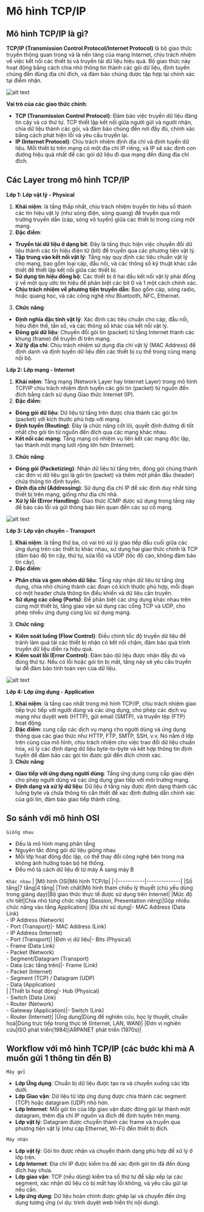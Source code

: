 # Mô hình TCP/IP
## Mô hình TCP/IP là gì?
**TCP/IP (Transmission Control Protocol/Internet Protocol)** là bộ giao thức truyền thông quan trọng và là nền tảng của mạng Internet, chịu trách nhiệm về việc kết nối các thiết bị và truyền tải dữ liệu hiệu quả. Bộ giao thức này hoạt động bằng cách chia nhỏ thông tin thành các gói dữ liệu, định tuyến chúng đến đúng địa chỉ đích, và đảm bảo chúng được tập hợp lại chính xác tại điểm nhận.

![alt text](../images/TCPIPmodel.jpg)

**Vai trò của các giao thức chính**:
- **TCP (Transmission Control Protocol)**: Đảm bảo việc truyền dữ liệu đáng tin cậy và có thứ tự. TCP thiết lập kết nối giữa người gửi và người nhận, chia dữ liệu thành các gói, và đảm bảo chúng đến nơi đầy đủ, chính xác bằng cách phát hiện lỗi và yêu cầu truyền lại.
- **IP (Internet Protocol)**: Chịu trách nhiệm định địa chỉ và định tuyến dữ liệu. Mỗi thiết bị trên mạng có một địa chỉ IP riêng, và IP sẽ xác định con đường hiệu quả nhất để các gói dữ liệu đi qua mạng đến đúng địa chỉ đích.
## Các Layer trong mô hình TCP/IP
**Lớp 1: Lớp vật lý - Physical**
1. **Khái niệm**: là tầng thấp nhất, chịu trách nhiệm truyền tín hiệu số thành các tín hiệu vật lý (như sóng điện, sóng quang) để truyền qua môi trường truyền dẫn (cáp, sóng vô tuyến) giữa các thiết bị trong cùng một mạng.
2. **Đặc điểm**:
- **Truyền tải dữ liệu ở dạng bit**: Đây là tầng thực hiện việc chuyển đổi dữ liệu thành các tín hiệu điện tử (bit) để truyền qua các phương tiện vật lý. 
- **Tập trung vào kết nối vật lý**: Tầng này quy định các tiêu chuẩn vật lý cho mạng, bao gồm loại cáp, đầu nối, và các thông số kỹ thuật khác cần thiết để thiết lập kết nối giữa các thiết bị. 
- **Sử dụng tín hiệu đồng bộ**: Các thiết bị ở hai đầu kết nối vật lý phải đồng ý về một quy ước tín hiệu để phân biệt các bit 0 và 1 một cách chính xác.
- **Chịu trách nhiệm về phương tiện truyền dẫn**: Bao gồm cáp, sóng radio, hoặc quang học, và các công nghệ như Bluetooth, NFC, Ethernet.
3. **Chức năng**:
- **Định nghĩa đặc tính vật lý**: Xác định các tiêu chuẩn cho cáp, đầu nối, hiệu điện thế, tần số, và các thông số khác của kết nối vật lý.
- **Đóng gói dữ liệu**: Chuyển đổi gói tin (packet) từ tầng Internet thành các khung (frame) để truyền đi trên mạng.
- **Xử lý địa chỉ**: Chịu trách nhiệm sử dụng địa chỉ vật lý (MAC Address) để định danh và định tuyến dữ liệu đến các thiết bị cụ thể trong cùng mạng nội bộ.

**Lớp 2: Lớp mạng - Internet**
1. **Khái niệm**: Tầng mạng (Network Layer hay Internet Layer) trong mô hình TCP/IP chịu trách nhiệm định tuyến các gói tin (packet) từ nguồn đến đích bằng cách sử dụng Giao thức Internet (IP).
2. **Đặc điểm**:
- **Đóng gói dữ liệu**: Dữ liệu từ tầng trên được chia thành các gói tin (packet) với kích thước phù hợp với mạng.
- **Định tuyến (Routing)**: Đây là chức năng cốt lõi, quyết định đường đi tốt nhất cho gói tin từ nguồn đến đích qua các mạng khác nhau.
- **Kết nối các mạng**: Tầng mạng có nhiệm vụ liên kết các mạng độc lập, tạo thành một mạng lưới rộng lớn hơn (Internet).
3. **Chức năng**:
- **Đóng gói (Packetizing)**: Nhận dữ liệu từ tầng trên, đóng gói chúng thành các đơn vị dữ liệu gọi là gói tin (packet) và thêm một phần đầu (header) chứa thông tin định tuyến.
- **Định địa chỉ (Addressing)**: Sử dụng địa chỉ IP để xác định duy nhất từng thiết bị trên mạng, giống như địa chỉ nhà.
- **Xử lý lỗi (Error Handling)**: Giao thức ICMP được sử dụng trong tầng này để báo cáo lỗi và gửi thông báo liên quan đến các sự cố mạng.

![alt text](../images/Internet.jpg)

**Lớp 3: Lớp vận chuyển - Transport**
1. **Khái niệm**: là tầng thứ ba, có vai trò xử lý giao tiếp đầu cuối giữa các ứng dụng trên các thiết bị khác nhau, sử dụng hai giao thức chính là TCP (đảm bảo độ tin cậy, thứ tự, sửa lỗi) và UDP (tốc độ cao, không đảm bảo tin cậy).
2. **Đặc điểm**:
- **Phân chia và gom nhóm dữ liệu**: Tầng này nhận dữ liệu từ tầng ứng dụng, chia nhỏ chúng thành các đoạn có kích thước phù hợp, mỗi đoạn có một header chứa thông tin điều khiển và dữ liệu cần truyền.
- **Sử dụng các cổng (Ports)**: Để phân biệt các ứng dụng khác nhau trên cùng một thiết bị, tầng giao vận sử dụng các cổng TCP và UDP, cho phép nhiều ứng dụng cùng lúc sử dụng mạng.
3. **Chức năng**:
- **Kiểm soát luồng (Flow Control)**: Điều chỉnh tốc độ truyền dữ liệu để tránh làm quá tải các thiết bị nhận có kết nối chậm, đảm bảo quá trình truyền dữ liệu diễn ra hiệu quả.
- **Kiểm soát lỗi (Error Control)**: Đảm bảo dữ liệu được nhận đầy đủ và đúng thứ tự. Nếu có lỗi hoặc gói tin bị mất, tầng này sẽ yêu cầu truyền lại để đảm bảo tính toàn vẹn của dữ liệu.

![alt text](../images/Transport.jpg)

**Lớp 4: Lớp ứng dụng - Application**
1. **Khái niệm**: là tầng cao nhất trong mô hình TCP/IP, chịu trách nhiệm giao tiếp trực tiếp với người dùng và các ứng dụng, cho phép các dịch vụ mạng như duyệt web (HTTP), gửi email (SMTP), và truyền tệp (FTP) hoạt động.
2. **Đặc điểm**: cung cấp các dịch vụ mạng cho người dùng và ứng dụng thông qua các giao thức như HTTP, FTP, SMTP, SSH, v.v. Nó nằm ở lớp trên cùng của mô hình, chịu trách nhiệm cho việc trao đổi dữ liệu chuẩn hóa, xử lý các định dạng dữ liệu byte-to-byte và kết hợp thông tin định tuyến để đảm bảo các gói tin được gửi đến đích chính xác.
3. **Chức năng**:
- **Giao tiếp với ứng dụng người dùng**: Tầng ứng dụng cung cấp giao diện cho phép người dùng và các ứng dụng giao tiếp với môi trường mạng.
- **Định dạng và xử lý dữ liệu**: Dữ liệu ở tầng này được định dạng thành các luồng byte và chứa thông tin cần thiết để xác định đường dẫn chính xác của gói tin, đảm bảo giao tiếp thành công.
## So sánh với mô hình OSI
`Giống nhau`
- Đều là mô hình mạng phân tầng
- Nguyên tắc đóng gói dữ liệu giống nhau
- Mỗi lớp hoạt động độc lập, có thể thay đổi công nghệ bên trong mà không ảnh hưởng toàn bộ hệ thống.
- Đều mô tả cách dữ liệu đi từ máy A sang máy B

`Khác nhau`
| |Mô hình OSI|Mô hình TCP/Ip|
|-|-----------|--------------|
|Số tầng|7 tầng|4 tầng|
|Tính chất|Mô hình tham chiếu lý thuyết (chủ yếu dùng trong giảng dạy)|Bộ giao thức thực tế được sử dụng trên Internet|
|Mức độ chi tiết|Chia nhỏ từng chức năng (Session, Presentation riêng)|Gộp nhiều chức năng vào tầng Application|
|Địa chỉ sử dụng|- MAC Address (Data Link)<br>- IP Address (Network)<br>- Port (Transport)|- MAC Address (Link)<br>- IP Address (Internet)<br>- Port (Transport)|
|Đơn vị dữ liệu|- Bits (Physical)<br>- Frame (Data Link)<br>- Packet (Network)<br>- Segment/Datagram (Transport)<br>- Data (các tầng trên)|- Frame (Link)<br>- Packet (Internet)<br>- Segment (TCP) / Datagram (UDP)<br>- Data (Application)<br>|
|Thiết bị hoạt động|- Hub (Physical)<br>- Switch (Data Link)<br>- Router (Network)<br>- Gateway (Application)|- Switch (Link)<br>- Router (Internet)|
|Ứng dụng|Dùng để nghiên cứu, học lý thuyết, chuẩn hoá|Dùng trực tiếp trong thực tế (Internet, LAN, WAN)|
|Đơn vị nghiên cứu|ISO phát triển(1984)|ARPANET phát triển (1970s)|
 

## Workflow với mô hình TCP/IP (các bước khi mà A muốn gửi 1 thông tin đến B)

`Máy gửi`

- **Lớp Ứng dụng**: Chuẩn bị dữ liệu được tạo ra và chuyển xuống các lớp dưới.
- **Lớp Giao vận**: Dữ liệu từ lớp ứng dụng được chia thành các segment (TCP) hoặc datagram (UDP) nhỏ hơn.
- **Lớp Internet**: Mỗi gói tin của lớp giao vận được đóng gói lại thành một datagram, thêm địa chỉ IP nguồn và đích để định tuyến trên mạng. 
- **Lớp vật lý**: Datagram được chuyển thành các frame và truyền qua phương tiện vật lý (như cáp Ethernet, Wi-Fi) đến thiết bị đích.

`Máy nhận`

- **Lớp vật lý**: Gói tin được nhận và chuyển thành dạng phù hợp để xử lý ở lớp trên.
- **Lớp Internet**: Địa chỉ IP được kiểm tra để xác định gói tin đã đến đúng đích hay chưa.
- **Lớp giao vận**: TCP (nếu dùng) kiểm tra số thứ tự để sắp xếp lại các segment, xác nhận dữ liệu có bị mất hay lỗi không, và yêu cầu gửi lại nếu cần.
- **Lớp ứng dụng**: Dữ liệu hoàn chỉnh được ghép lại và chuyển đến ứng dụng tương ứng (ví dụ: trình duyệt web hiển thị nội dung).
